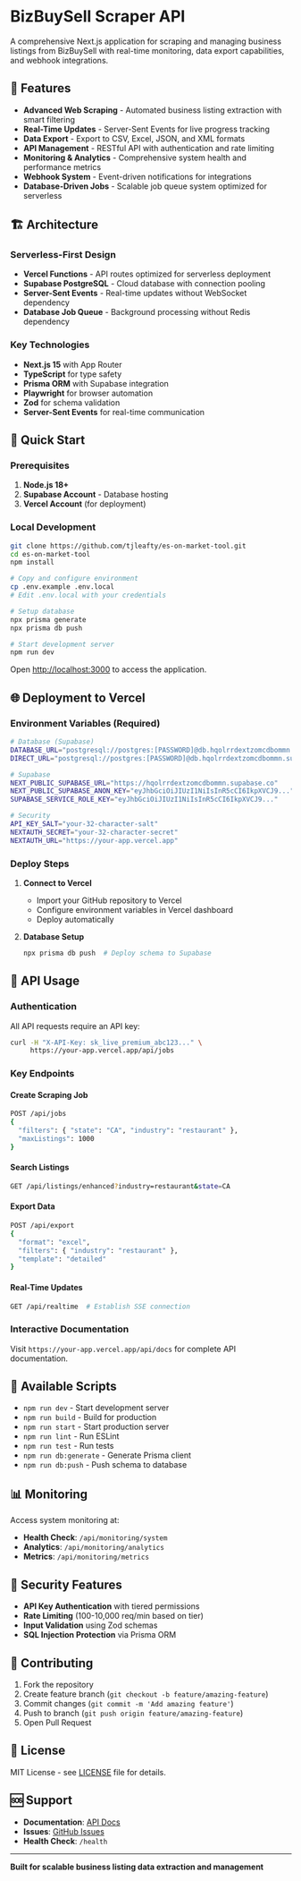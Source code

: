 # BizBuySell Scraper API

A comprehensive Next.js application for scraping and managing business listings from BizBuySell with real-time monitoring, data export capabilities, and webhook integrations.

## 🚀 Features

- **Advanced Web Scraping** - Automated business listing extraction with smart filtering
- **Real-Time Updates** - Server-Sent Events for live progress tracking
- **Data Export** - Export to CSV, Excel, JSON, and XML formats
- **API Management** - RESTful API with authentication and rate limiting
- **Monitoring & Analytics** - Comprehensive system health and performance metrics
- **Webhook System** - Event-driven notifications for integrations
- **Database-Driven Jobs** - Scalable job queue system optimized for serverless

## 🏗️ Architecture

### Serverless-First Design
- **Vercel Functions** - API routes optimized for serverless deployment
- **Supabase PostgreSQL** - Cloud database with connection pooling
- **Server-Sent Events** - Real-time updates without WebSocket dependency
- **Database Job Queue** - Background processing without Redis dependency

### Key Technologies
- **Next.js 15** with App Router
- **TypeScript** for type safety
- **Prisma ORM** with Supabase integration
- **Playwright** for browser automation
- **Zod** for schema validation
- **Server-Sent Events** for real-time communication

## 🚀 Quick Start

### Prerequisites
1. **Node.js 18+**
2. **Supabase Account** - Database hosting
3. **Vercel Account** (for deployment)

### Local Development
```bash
git clone https://github.com/tjleafty/es-on-market-tool.git
cd es-on-market-tool
npm install

# Copy and configure environment
cp .env.example .env.local
# Edit .env.local with your credentials

# Setup database
npx prisma generate
npx prisma db push

# Start development server
npm run dev
```

Open [http://localhost:3000](http://localhost:3000) to access the application.

## 🌐 Deployment to Vercel

### Environment Variables (Required)
```bash
# Database (Supabase)
DATABASE_URL="postgresql://postgres:[PASSWORD]@db.hqolrrdextzomcdbommn.supabase.co:5432/postgres?pgbouncer=true&connection_limit=1"
DIRECT_URL="postgresql://postgres:[PASSWORD]@db.hqolrrdextzomcdbommn.supabase.co:5432/postgres"

# Supabase
NEXT_PUBLIC_SUPABASE_URL="https://hqolrrdextzomcdbommn.supabase.co"
NEXT_PUBLIC_SUPABASE_ANON_KEY="eyJhbGciOiJIUzI1NiIsInR5cCI6IkpXVCJ9..."
SUPABASE_SERVICE_ROLE_KEY="eyJhbGciOiJIUzI1NiIsInR5cCI6IkpXVCJ9..."

# Security
API_KEY_SALT="your-32-character-salt"
NEXTAUTH_SECRET="your-32-character-secret"
NEXTAUTH_URL="https://your-app.vercel.app"
```

### Deploy Steps
1. **Connect to Vercel**
   - Import your GitHub repository to Vercel
   - Configure environment variables in Vercel dashboard
   - Deploy automatically

2. **Database Setup**
   ```bash
   npx prisma db push  # Deploy schema to Supabase
   ```

## 📖 API Usage

### Authentication
All API requests require an API key:
```bash
curl -H "X-API-Key: sk_live_premium_abc123..." \
     https://your-app.vercel.app/api/jobs
```

### Key Endpoints

#### Create Scraping Job
```bash
POST /api/jobs
{
  "filters": { "state": "CA", "industry": "restaurant" },
  "maxListings": 1000
}
```

#### Search Listings
```bash
GET /api/listings/enhanced?industry=restaurant&state=CA
```

#### Export Data
```bash
POST /api/export
{
  "format": "excel",
  "filters": { "industry": "restaurant" },
  "template": "detailed"
}
```

#### Real-Time Updates
```bash
GET /api/realtime  # Establish SSE connection
```

### Interactive Documentation
Visit `https://your-app.vercel.app/api/docs` for complete API documentation.

## 🔧 Available Scripts

- `npm run dev` - Start development server
- `npm run build` - Build for production
- `npm run start` - Start production server
- `npm run lint` - Run ESLint
- `npm run test` - Run tests
- `npm run db:generate` - Generate Prisma client
- `npm run db:push` - Push schema to database

## 📊 Monitoring

Access system monitoring at:
- **Health Check**: `/api/monitoring/system`
- **Analytics**: `/api/monitoring/analytics`
- **Metrics**: `/api/monitoring/metrics`

## 🔐 Security Features

- **API Key Authentication** with tiered permissions
- **Rate Limiting** (100-10,000 req/min based on tier)
- **Input Validation** using Zod schemas
- **SQL Injection Protection** via Prisma ORM

## 🤝 Contributing

1. Fork the repository
2. Create feature branch (`git checkout -b feature/amazing-feature`)
3. Commit changes (`git commit -m 'Add amazing feature'`)
4. Push to branch (`git push origin feature/amazing-feature`)
5. Open Pull Request

## 📄 License

MIT License - see [LICENSE](LICENSE) file for details.

## 🆘 Support

- **Documentation**: [API Docs](/api/docs)
- **Issues**: [GitHub Issues](https://github.com/tjleafty/es-on-market-tool/issues)
- **Health Check**: `/health`

---

**Built for scalable business listing data extraction and management**
